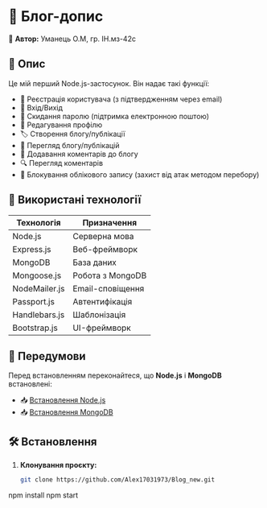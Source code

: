# 📌 Блог-допис

👤 **Автор:** Уманець О.М, гр. ІН.мз-42с  

## 📖 Опис  
Це мій перший Node.js-застосунок. Він надає такі функції:  

- 📝 Реєстрація користувача (з підтвердженням через email)  
- 🔑 Вхід/Вихід  
- 🔄 Скидання паролю (підтримка електронною поштою)  
- 👤 Редагування профілю  
- 🏷 Створення блогу/публікації  
- 📖 Перегляд блогу/публікацій  
- 💬 Додавання коментарів до блогу  
- 🔍 Перегляд коментарів  
- 🚫 Блокування облікового запису (захист від атак методом перебору)  

## 🚀 Використані технології  

| Технологія       | Призначення                 |
|------------------|----------------------------|
| Node.js         | Серверна мова               |
| Express.js      | Веб-фреймворк               |
| MongoDB         | База даних                  |
| Mongoose.js     | Робота з MongoDB            |
| NodeMailer.js   | Email-сповіщення            |
| Passport.js     | Автентифікація              |
| Handlebars.js   | Шаблонізація                |
| Bootstrap.js    | UI-фреймворк                |

## 🔧 Передумови  
Перед встановленням переконайтеся, що **Node.js** і **MongoDB** встановлені:  

- 📥 [Встановлення Node.js](https://nodejs.org/)  
- 📥 [Встановлення MongoDB](https://www.mongodb.com/)  

## 🛠 Встановлення  

1. **Клонування проєкту:**  
   ```sh
   git clone https://github.com/Alex17031973/Blog_new.git

npm install
npm start
